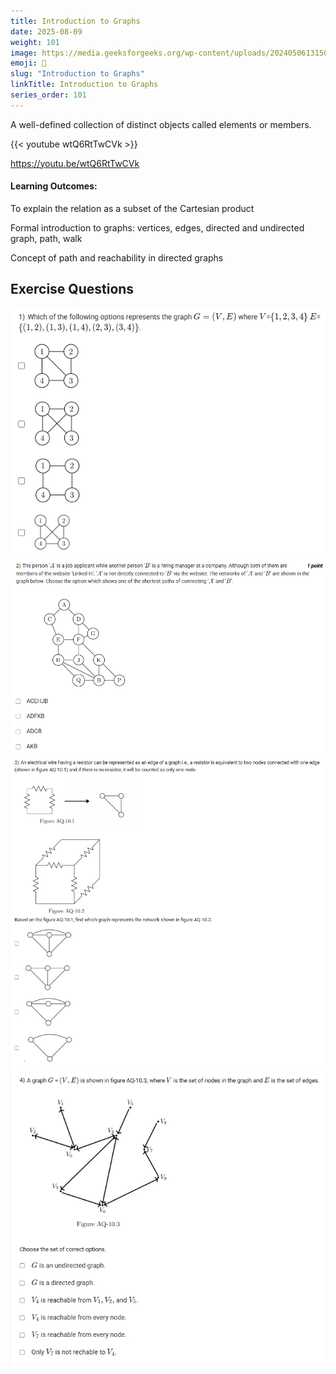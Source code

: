 ```yaml
---
title: Introduction to Graphs         
date: 2025-08-09
weight: 101
image: https://media.geeksforgeeks.org/wp-content/uploads/20240506131502/Introduction-to-Graphs.webp
emoji: 🧮
slug: "Introduction to Graphs"
linkTitle: Introduction to Graphs   
series_order: 101
---
```


A well-defined collection of distinct objects called elements or members.

{{< youtube wtQ6RtTwCVk >}}

https://youtu.be/wtQ6RtTwCVk

#### Learning Outcomes:

To explain the relation as a subset of the Cartesian product

Formal introduction to graphs: vertices, edges, directed and undirected graph, path, walk

Concept of path and reachability in directed graphs

## Exercise Questions 

![alt text](image.png)
![alt text](image-1.png)
![alt text](image-2.png)
![alt text](image-3.png)